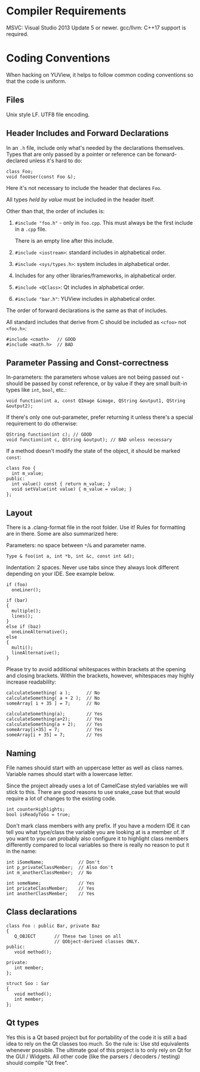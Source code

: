 # Compiler Requirements

MSVC: Visual Studio 2013 Update 5 or newer.
gcc/llvm: C++17 support is required.

# Coding Conventions

When hacking on YUView, it helps to follow common coding conventions so that
the code is uniform.

## Files

Unix style LF. UTF8 file encoding.

## Header Includes and Forward Declarations

In an `.h` file, include only what's needed by the declarations themselves.
Types that are only passed by a pointer or reference can be forward-declared
unless it's hard to do:

    class Foo;
    void fooUser(const Foo &);

Here it's not necessary to include the header that declares `Foo`.

All types *held by value* must be included in the header itself.

Other than that, the order of includes is:

1. `#include "foo.h"` - only in `foo.cpp`. This must always be
   the first include in a `.cpp` file.

   There is an empty line after this include.

2. `#include <iostream>`: standard includes in alphabetical order.
3. `#include <sys/types.h>`: system includes in alphabetical order.
4. Includes for any other libraries/frameworks, in alphabetical order.
5. `#include <QClass>`: Qt includes in alphabetical order.
6. `#include "bar.h"`: YUView includes in alphabetical order.

The order of forward declarations is the same as that of includes.

All standard includes that derive from C should be included as `<cfoo>` not
`<foo.h>`:

    #include <cmath>   // GOOD
    #include <math.h>  // BAD

## Parameter Passing and Const-correctness

In-parameters: the parameters whose values are not being passed out -
should be passed by const reference, or by value if they are small built-in
types like `int`, `bool`, etc.:

    void function(int a, const QImage &image, QString &output1, QString &output2);

If there's only one out-parameter, prefer returning it unless there's a special
requirement to do otherwise:

    QString function(int c); // GOOD
    void function(int c, QString &output); // BAD unless necessary

If a method doesn't modify the state of the object, it should be marked `const`:

    class Foo {
      int m_value;
    public:
      int value() const { return m_value; }
      void setValue(int value) { m_value = value; }
    };

## Layout

There is a .clang-format file in the root folder. Use it! Rules for formatting are in there. Some are also summarized here:

Parameters: no space between `*`/`&` and parameter name.

    Type & foo(int a, int *b, int &c, const int &d);

Indentation: 2 spaces. Never use tabs since they always look different 
depending on your IDE. See example below.

    if (foo)
      oneLiner();

    if (bar)
    {
      multiple();
      lines();
    }
    else if (baz)
      oneLineAlternative();
    else
    {
      multi();
      lineAlternative();
    }

Please try to avoid additional whitespaces within brackets at the opening and 
closing brackets. Within the brackets, however, whitespaces may highly increase readability:

    calculateSomething( a );      // No
    calculateSomething( a + 2 );  // No
    someArray[ i + 35 ] = 7;      // No

    calculateSomething(a);        // Yes
    calculateSomething(a+2);      // Yes
    calculateSomething(a + 2);    // Yes
    someArray[i+35] = 7;          // Yes
    someArray[i + 35] = 7;        // Yes

## Naming

File names should start with an uppercase letter as well as class names. Variable 
names should start with a lowercase letter.

Since the project already uses a lot of CamelCase styled variables we will 
stick to this. There are good reasons to use snake_case but that would 
require a lot of changes to the existing code.

    int counterHighlights;
    bool isReadyToGo = true;

Don't mark class members with any prefix. If you have a modern IDE it can tell 
you what type/class the variable you are looking at is a member of. If you want 
to you can probably also configure it to highlight class members differently 
compared to local variables so there is really no reason to put it in the name:

    int iSomeName;             // Don't
    int p_privateClassMember;  // Also don't
    int m_anotherClassMember;  // No
    
    int someName;              // Yes
    int pricateClassMember;    // Yes
    int anotherClassMember;    // Yes

## Class declarations

    class Foo : public Bar, private Baz
    {
       Q_OBJECT       // These two lines on all
                      // QObject-derived classes ONLY.
    public:
       void method();

    private:
       int member;
    };

    struct Soo : Sar
    {
       void method();
       int member;
    };

## Qt types

Yes this is a Qt based project but for portability of the code it is still a 
bad idea to rely on the Qt classes too much. So the rule is: Use std equivalents 
whenever possible. The ultimate goal of this project is to only rely on Qt for 
the GUI / Widgets. All other code (like the parsers / decoders / testing) should
compile "Qt free".
